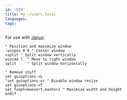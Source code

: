 ```yaml
---
id: '539'
title: My ~/vimrc.local
languages:
tags:
---
```

For use with [Janus](https://github.com/carlhuda/janus):


```
" Position and maximize window
:winpos 0 0 " Center window
vsplit " Split window vertically
wincmd l  " Move to right window
split     " Split window horizontally

" Remove stuff
set guioptions-=L
"set guioptions-=r " Disable window resize
set guioptions-=T
set fuopt=maxvert,maxhorz " Maximize width and height
endif
```
    

